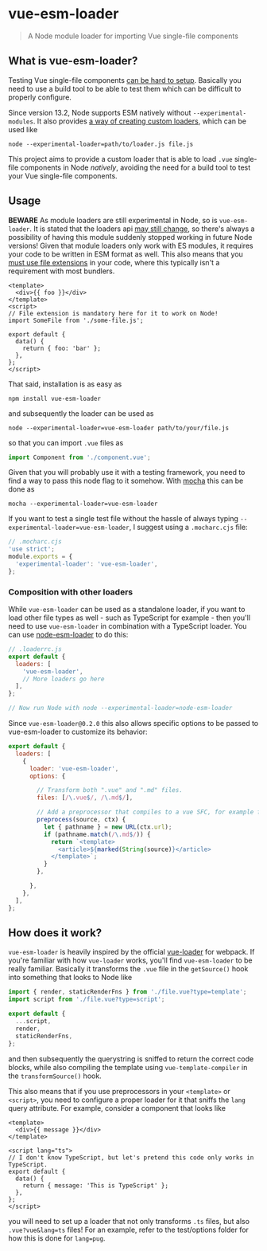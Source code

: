 # vue-esm-loader

> A Node module loader for importing Vue single-file components

## What is vue-esm-loader?

Testing Vue single-file components [can be hard to setup](https://vue-test-utils.vuejs.org/installation/#using-other-test-runners).
Basically you need to use a build tool to be able to test them which can be difficult to properly configure.

Since version 13.2, Node supports ESM natively without `--experimental-modules`.
It also provides [a way of creating custom loaders](https://nodejs.org/api/esm.html#esm_experimental_loaders), which can be used like
```
node --experimental-loader=path/to/loader.js file.js
```

This project aims to provide a custom loader that is able to load `.vue` single-file components in Node *natively*, avoiding the need for a build tool to test your Vue single-file components.

## Usage

**BEWARE** As module loaders are still experimental in Node, so is `vue-esm-loader`.
It is stated that the loaders api [may still change](https://nodejs.org/api/esm.html#esm_experimental_loaders), so there's always a possibility of having this module suddenly stopped working in future Node versions!
Given that module loaders only work with ES modules, it requires your code to be written in ESM format as well.
This also means that you [must use file extensions](https://nodejs.org/api/esm.html#esm_mandatory_file_extensions) in your code, where this typically isn't a requirement with most bundlers.
```vue
<template>
  <div>{{ foo }}</div>
</template>
<script>
// File extension is mandatory here for it to work on Node!
import SomeFile from './some-file.js';

export default {
  data() {
    return { foo: 'bar' };
  },
};
</script>
```

That said, installation is as easy as
```
npm install vue-esm-loader
```
and subsequently the loader can be used as
```
node --experimental-loader=vue-esm-loader path/to/your/file.js
```
so that you can import `.vue` files as
```js
import Component from './component.vue';
```

Given that you will probably use it with a testing framework, you need to find a way to pass this node flag to it somehow.
With [mocha](https://www.npmjs.com/package/mocha) this can be done as
```
mocha --experimental-loader=vue-esm-loader
```

If you want to test a single test file without the hassle of always typing `--experimental-loader=vue-esm-loader`, I suggest using a `.mocharc.cjs` file:
```js
// .mocharc.cjs
'use strict';
module.exports = {
  'experimental-loader': 'vue-esm-loader',
};
```

### Composition with other loaders

While `vue-esm-loader` can be used as a standalone loader, if you want to load other file types as well - such as TypeScript for example - then you'll need to use `vue-esm-loader` in combination with a TypeScript loader.
You can use [node-esm-loader](https://www.npmjs.com/package/node-esm-loader) to do this:
```js
// .loaderrc.js
export default {
  loaders: [
    'vue-esm-loader', 
    // More loaders go here
  ],
};

// Now run Node with node --experimental-loader=node-esm-loader
```

Since `vue-esm-loader@0.2.0` this also allows specific options to be passed to vue-esm-loader to customize its behavior:
```js
export default {
  loaders: [
    {
      loader: 'vue-esm-loader',
      options: {

        // Transform both ".vue" and ".md" files.
        files: [/\.vue$/, /\.md$/],

        // Add a preprocessor that compiles to a vue SFC, for example from markdown.
        preprocess(source, ctx) {
          let { pathname } = new URL(ctx.url);
          if (pathname.match(/\.md$/)) {
            return `<template>
              <article>${marked(String(source)}</article>
            </template>`;
          }
        },

      },
    },
  ],
};
```

## How does it work?

`vue-esm-loader` is heavily inspired by the official [vue-loader](https://www.npmjs.com/package/vue-loader) for webpack.
If you're familiar with how `vue-loader` works, you'll find `vue-esm-loader` to be really familiar.
Basically it transforms the `.vue` file in the `getSource()` hook into something that looks to Node like
```js
import { render, staticRenderFns } from './file.vue?type=template';
import script from './file.vue?type=script';

export default {
  ...script,
  render,
  staticRenderFns,
};
```
and then subsequently the querystring is sniffed to return the correct code blocks, while also compiling the template using `vue-template-compiler` in the `transformSource()` hook.

This also means that if you use preprocessors in your `<template>` or `<script>`, you need to configure a proper loader for it that sniffs the `lang` query attribute.
For example, consider a component that looks like
```vue
<template>
  <div>{{ message }}</div>
</template>

<script lang="ts">
// I don't know TypeScript, but let's pretend this code only works in TypeScript.
export default {
  data() {
    return { message: 'This is TypeScript' };
  },
};
</script>
```
you will need to set up a loader that not only transforms `.ts` files, but also `.vue?vue&lang=ts` files!
For an example, refer to the test/options folder for how this is done for `lang=pug`.
